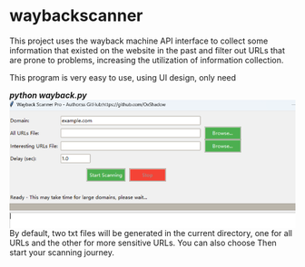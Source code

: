 # waybackscanner
This project uses the wayback machine API interface to collect some information that existed on the website in the past and filter out URLs that are prone to problems, increasing the utilization of information collection.

This program is very easy to use, using UI design, only need

***python wayback.py***
<img align='center' src="./image/1743573361796.jpg" >
By default, two txt files will be generated in the current directory, one for all URLs and the other for more sensitive URLs. You can also choose
Then start your scanning journey.
